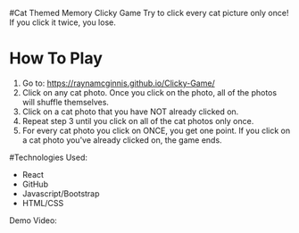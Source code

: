 #Cat Themed Memory Clicky Game
Try to click every cat picture only once! If you click it twice, you lose.

# How To Play
1. Go to: https://raynamcginnis.github.io/Clicky-Game/
2. Click on any cat photo. Once you click on the photo, all of the photos will shuffle themselves. 
3. Click on a cat photo that you have NOT already clicked on.
4. Repeat step 3 until you click on all of the cat photos only once. 
5. For every cat photo you click on ONCE, you get one point. If you click on a cat photo you've already clicked on, the game ends. 

#Technologies Used:

- React
- GitHub
- Javascript/Bootstrap
- HTML/CSS

Demo Video: 